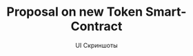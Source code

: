 ---
layout: embed
permalink: apps/minting/architectures/token-production-proposal-on-new-token-smart-contract/ui-screens
lang: ru
page_id: apps-minting-architectures-token-production-proposal-on-new-token-smart-contract-screens

title: Proposal on new Token Smart-Contract
subtitle: UI Скриншоты
backUrl: /ru/apps/minting/architectures/token-production-proposal-on-new-token-smart-contract
---